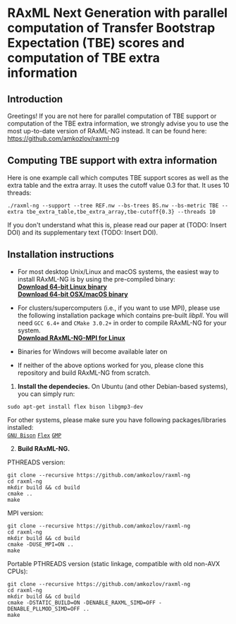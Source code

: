 # RAxML Next Generation with parallel computation of Transfer Bootstrap Expectation (TBE) scores and computation of TBE extra information

## Introduction

Greetings! If you are not here for parallel computation of TBE support or computation of the TBE extra information, we strongly advise you to use the most up-to-date version of RAxML-NG instead. It can be found here: https://github.com/amkozlov/raxml-ng

## Computing TBE support with extra information

Here is one example call which computes TBE support scores as well as the extra table and the extra array. It uses the cutoff value 0.3 for that. It uses 10 threads:
```
./raxml-ng --support --tree REF.nw --bs-trees BS.nw --bs-metric TBE --extra tbe_extra_table,tbe_extra_array,tbe-cutoff{0.3} --threads 10
```

If you don't understand what this is, please read our paper at (TODO: Insert DOI) and its supplementary text (TODO: Insert DOI).

## Installation instructions

* For most desktop Unix/Linux and macOS systems, the easiest way to install RAxML-NG is by using the pre-compiled binary:  
[**Download 64-bit Linux binary**](https://github.com/amkozlov/raxml-ng/releases/download/0.8.1/raxml-ng_v0.8.1_linux_x86_64.zip)  
[**Download 64-bit OSX/macOS binary**](https://github.com/amkozlov/raxml-ng/releases/download/0.8.1/raxml-ng_v0.8.1_macos_x86_64.zip)

* For clusters/supercomputers (i.e., if you want to use MPI), please use the following installation package which contains pre-built *libpll*. You will need `GCC 6.4+` and `CMake 3.0.2+` in order to compile RAxML-NG for your system.  
[**Download RAxML-NG-MPI for Linux**](https://github.com/amkozlov/raxml-ng/releases/download/0.8.1/raxml-ng_v0.8.1_linux_x86_64_MPI.zip)

* Binaries for Windows will become available later on

* If neither of the above options worked for you, please clone this repository and build RAxML-NG from scratch.

1. **Install the dependecies.** On Ubuntu (and other Debian-based systems), you can simply run:
```
sudo apt-get install flex bison libgmp3-dev
```
For other systems, please make sure you have following packages/libraries installed:  
[`GNU Bison`](http://www.gnu.org/software/bison/) [`Flex`](http://flex.sourceforge.net/) [`GMP`](https://gmplib.org/)

2. **Build RAxML-NG.**

PTHREADS version:

```
git clone --recursive https://github.com/amkozlov/raxml-ng
cd raxml-ng
mkdir build && cd build
cmake ..
make
```

MPI version:

```
git clone --recursive https://github.com/amkozlov/raxml-ng
cd raxml-ng
mkdir build && cd build
cmake -DUSE_MPI=ON ..
make
```

Portable PTHREADS version (static linkage, compatible with old non-AVX CPUs):

```
git clone --recursive https://github.com/amkozlov/raxml-ng
cd raxml-ng
mkdir build && cd build
cmake -DSTATIC_BUILD=ON -DENABLE_RAXML_SIMD=OFF -DENABLE_PLLMOD_SIMD=OFF ..
make
```


